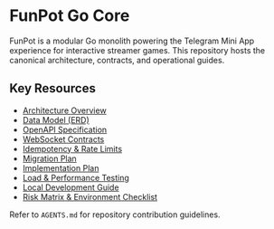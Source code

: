 # FunPot Go Core

FunPot is a modular Go monolith powering the Telegram Mini App experience for interactive streamer games. This repository hosts the canonical architecture, contracts, and operational guides.

## Key Resources
- [Architecture Overview](docs/architecture.md)
- [Data Model (ERD)](docs/erd.md)
- [OpenAPI Specification](docs/openapi.yaml)
- [WebSocket Contracts](docs/ws_messages.md)
- [Idempotency & Rate Limits](docs/idempotency_rate_limits.md)
- [Migration Plan](docs/migrations_plan.md)
- [Implementation Plan](docs/implementation_plan.md)
- [Load & Performance Testing](docs/load_testing.md)
- [Local Development Guide](docs/local_setup.md)
- [Risk Matrix & Environment Checklist](docs/risk_matrix_and_checklist.md)

Refer to `AGENTS.md` for repository contribution guidelines.

